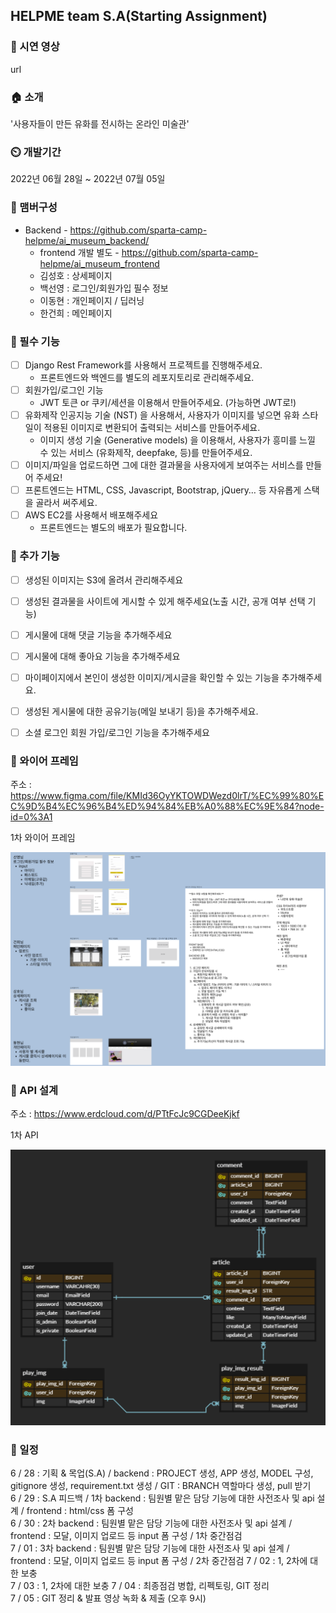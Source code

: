 ## HELPME team S.A(Starting Assignment)

<p align='center'>
</p>

<p align='center'>
<!--  팀 이미지  -->
</p>


### 🔗 시연 영상
url 


### 🏠 소개
'사용자들이 만든 유화를 전시하는 온라인 미술관'


### ⏲️ 개발기간
2022년 06월 28일 ~ 2022년 07월 05일


### 🧙 맴버구성
- Backend - https://github.com/sparta-camp-helpme/ai_museum_backend/
  - frontend 개발 별도 - https://github.com/sparta-camp-helpme/ai_museum_frontend
  - 김성호 : 상세페이지
  - 백선영 : 로그인/회원가입 필수 정보
  - 이동현 : 개인페이지 / 딥러닝
  - 한건희 : 메인페이지


### 📌 필수 기능
- [ ] Django Rest Framework를 사용해서  프로젝트를 진행해주세요.
    - 프론트엔드와 백엔드를 별도의 레포지토리로 관리해주세요.
- [ ] 회원가입/로그인 기능
    - JWT 토큰 or 쿠키/세션을 이용해서 만들어주세요. (가능하면 JWT로!)
- [ ] 유화제작 인공지능 기술 (NST) 을 사용해서, 사용자가 이미지를 넣으면 유화 스타일이 적용된 이미지로 변환되어 출력되는 서비스를 만들어주세요.
    - 이미지 생성 기술 (Generative models) 을 이용해서, 사용자가 흥미를 느낄 수 있는 서비스 (유화제작, deepfake, 등)를 만들어주세요.
- [ ] 이미지/파일을 업로드하면 그에 대한 결과물을 사용자에게 보여주는 서비스를 만들어 주세요!
- [ ] 프론트엔드는 HTML, CSS, Javascript, Bootstrap, jQuery… 등 자유롭게 스택을 골라서 써주세요.
- [ ] AWS EC2를 사용해서 배포해주세요
    - 프론트엔드는 별도의 배포가 필요합니다.


### 📌 추가 기능
- [ ] 생성된 이미지는 S3에 올려서 관리해주세요
- [ ] 생성된 결과물을 사이트에 게시할 수 있게 해주세요(노출 시간, 공개 여부 선택 기능)
- [ ] 게시물에 대해 댓글 기능을 추가해주세요
- [ ] 게시물에 대해 좋아요 기능을 추가해주세요
- [ ] 마이페이지에서 본인이 생성한 이미지/게시글을 확인할 수 있는 기능을 추가해주세요.
- [ ] 생성된 게시물에 대한 공유기능(메일 보내기 등)을 추가해주세요.
- [ ] 소셜 로그인 회원 가입/로그인 기능을 추가해주세요


### 📌 와이어 프레임
주소 : https://www.figma.com/file/KMId36OyYKTOWDWezd0lrT/%EC%99%80%EC%9D%B4%EC%96%B4%ED%94%84%EB%A0%88%EC%9E%84?node-id=0%3A1  

<p align='center'>
  <p>1차 와이어 프레임</p>
  <img src="./README/images/wireframe.png" width="600px" />
</p>


### 📌 API 설계
주소 : https://www.erdcloud.com/d/PTtFcJc9CGDeeKjkf  

<p align='center'>
  <p>1차 API</p>
  <img src="./README/images/ERD.png" width="600px" />
</p>


### 📌 일정
6 / 28 : 기획 & 목업(S.A) / backend : PROJECT 생성, APP 생성, MODEL 구성, gitignore 생성, requirement.txt 생성 / GIT : BRANCH 역할마다 생성, pull 받기  
6 / 29 : S.A 피드백 / 1차 backend : 팀원별 맡은 담당 기능에 대한 사전조사 및 api 설계   / frontend : html/css 폼 구성  
6 / 30 : 2차 backend : 팀원별 맡은 담당 기능에 대한 사전조사 및 api 설계 / frontend : 모달, 이미지 업로드 등 input 폼 구성 / 1차 중간점검  
7 / 01 : 3차 backend : 팀원별 맡은 담당 기능에 대한 사전조사 및 api 설계 / frontend : 모달, 이미지 업로드 등 input 폼 구성 / 2차 중간점검 
7 / 02 : 1, 2차에 대한 보충  
7 / 03 : 1, 2차에 대한 보충
7 / 04 : 최종점검 병합, 리펙토링, GIT 정리  
7 / 05 : GIT 정리 & 발표 영상 녹화 & 제출 (오후 9시)  

